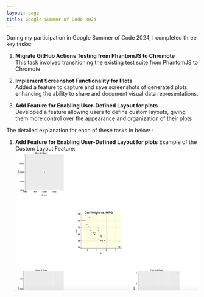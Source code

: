 ```yaml
---
layout: page
title: Google Summer of Code 2024
---
```



During my participation in Google Summer of Code 2024, I completed three key tasks:

1. **Migrate GitHub Actions Testing from PhantomJS to Chromote**  
   This task involved transitioning the existing test suite from PhantomJS to Chromote

2. **Implement Screenshot Functionality for Plots**  
   Added a feature to capture and save screenshots of generated plots, enhancing the ability to share and document visual data representations.

3. **Add Feature for Enabling User-Defined Layout for plots**  
   Developed a feature allowing users to define custom layouts, giving them more control over the appearance and organization of their plots

The detailed explanation for each of these tasks in below :

1. **Add Feature for Enabling User-Defined Layout for plots**
   Example of the Custom Layout Feature:
   ![User selected location of plots](images/custom_layout_html_table.png)
